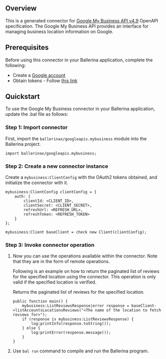 ## Overview
This is a generated connector for [Google My Business API v4.9](https://developers.google.com/my-business/) OpenAPI specification.
The Google My Business API provides an interface for managing business location information on Google.

## Prerequisites

Before using this connector in your Ballerina application, complete the following:

* Create a [Google account](https://accounts.google.com/signup)
* Obtain tokens - Follow [this link](https://developers.google.com/identity/protocols/oauth2)
 
## Quickstart

To use the Google My Business connector in your Ballerina application, update the .bal file as follows:

### Step 1: Import connector
First, import the `ballerinax/googleapis.mybusiness` module into the Ballerina project.
```ballerina
import ballerinax/googleapis.mybusiness;
```

### Step 2: Create a new connector instance
Create a `mybusiness:ClientConfig` with the OAuth2 tokens obtained, and initialize the connector with it. 
```ballerina
mybusiness:ClientConfig clientConfig = {
    auth: {
        clientId: <CLIENT_ID>,
        clientSecret: <CLIENT_SECRET>,
        refreshUrl: <REFRESH_URL>,
        refreshToken: <REFRESH_TOKEN>
    }
};

mybusiness:Client baseClient = check new Client(clientConfig);
```

### Step 3: Invoke connector operation
1. Now you can use the operations available within the connector. Note that they are in the form of remote operations.

    Following is an example on how to return the paginated list of reviews for the specified location using the connector. This operation is only valid if the specified location is verified.

    Returns the paginated list of reviews for the specified location. 

    ```ballerina
    public function main() {
        mybusiness:ListReviewsResponse|error response = baseClient->listAccountsLocationsReviews("<The name of the location to fetch reviews for>");
        if (response is mybusiness:ListReviewsResponse) {
            log:printInfo(response.toString());
        } else {
            log:printError(response.message());
        }
    }
    ``` 

2. Use `bal run` command to compile and run the Ballerina program.
